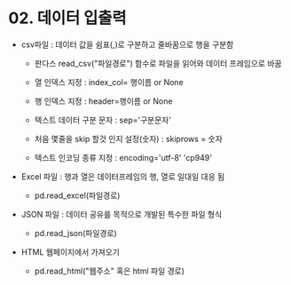 # 02. 데이터 입출력

- csv파일 : 데이터 값을 쉼표(,)로 구분하고 줄바꿈으로 행을 구분함
  
  - 판다스 read_csv("파일경로") 함수로 파일을 읽어와 데이터 프레임으로 바꿈
  
  - 열 인덱스 지정 : index_col= 행이름 or None 
  
  - 행 인덱스 지정 : header=행이름 or None
  
  - 텍스트 데이터 구분 문자 : sep='구분문자'
  
  - 처음 몇줄을 skip 할것 인지 설정(숫자) : skiprows = 숫자
  
  - 텍스트 인코딩 종류 지정 : encoding='utf-8' 'cp949' 

- Excel 파일 : 행과 열은 데이터프레임의 행, 열로 일대일 대응 됨
  
  - pd.read_excel(파일경로)

- JSON 파일 : 데이터 공유를 목적으로 개발된 특수한 파일 형식
  
  - pd.read_json(파일경로)

- HTML 웹페이지에서 가져오기
  
  - pd.read_html("웹주소" 혹은 html 파일 경로)


